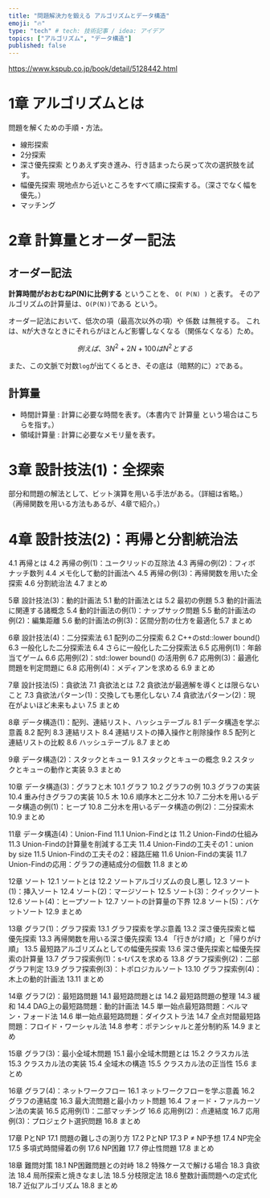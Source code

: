 ```yaml
---
title: "問題解決力を鍛える アルゴリズムとデータ構造"
emoji: "🔥"
type: "tech" # tech: 技術記事 / idea: アイデア
topics: ["アルゴリズム", "データ構造"]
published: false
---
```


https://www.kspub.co.jp/book/detail/5128442.html

# 1章 アルゴリズムとは
問題を解くための手順・方法。
- 線形探索
- 2分探索
- 深さ優先探索
  とりあえず突き進み、行き詰まったら戻って次の選択肢を試す。
- 幅優先探索
  現地点から近いところをすべて順に探索する。（深さでなく幅を優先。）
- マッチング

# 2章 計算量とオーダー記法
## オーダー記法
**計算時間がおおむねP(N)に比例する** ということを、 `O( P(N) )` と表す。
そのアルゴリズムの計算量は、`O(P(N))`である という。

オーダー記法において、低次の項（最高次以外の項）や 係数 は無視する。
これは、`N`が大きなときにそれらがほとんど影響しなくなる（関係なくなる）ため。

$$
例えば、3N^2 + 2N + 100 は N^2とする
$$

また、この文脈で対数`log`が出てくるとき、その底は（暗黙的に）`2`である。

## 計算量
- 時間計算量 : 計算に必要な時間を表す。（本書内で 計算量 という場合はこちらを指す。）
- 領域計算量 : 計算に必要なメモリ量を表す。

# 3章 設計技法(1)：全探索
部分和問題の解法として、ビット演算を用いる手法がある。（詳細は省略。）
（再帰関数を用いる方法もあるが、4章で紹介。）

# 4章 設計技法(2)：再帰と分割統治法






4.1 再帰とは
4.2 再帰の例(1)：ユークリッドの互除法
4.3 再帰の例(2)：フィボナッチ数列
4.4 メモ化して動的計画法へ
4.5 再帰の例(3)：再帰関数を用いた全探索
4.6 分割統治法
4.7 まとめ

5章 設計技法(3)：動的計画法
5.1 動的計画法とは
5.2 最初の例題
5.3 動的計画法に関連する諸概念
5.4 動的計画法の例(1)：ナップサック問題
5.5 動的計画法の例(2)：編集距離
5.6 動的計画法の例(3)：区間分割の仕方を最適化
5.7 まとめ

6章 設計技法(4)：二分探索法
6.1 配列の二分探索
6.2 C++のstd::lower bound()
6.3 一般化した二分探索法
6.4 さらに一般化した二分探索法
6.5 応用例(1)：年齢当てゲーム
6.6 応用例(2)：std::lower bound() の活用例
6.7 応用例(3)：最適化問題を判定問題に
6.8 応用例(4)：メディアンを求める
6.9 まとめ

7章 設計技法(5)：貪欲法
7.1 貪欲法とは
7.2 貪欲法が最適解を導くとは限らないこと
7.3 貪欲法パターン(1)：交換しても悪化しない
7.4 貪欲法パターン(2)：現在がよいほど未来もよい
7.5 まとめ

8章 データ構造(1)：配列、連結リスト、ハッシュテーブル
8.1 データ構造を学ぶ意義
8.2 配列
8.3 連結リスト
8.4 連結リストの挿入操作と削除操作
8.5 配列と連結リストの比較
8.6 ハッシュテーブル
8.7 まとめ

9章 データ構造(2)：スタックとキュー
9.1 スタックとキューの概念
9.2 スタックとキューの動作と実装
9.3 まとめ

10章 データ構造(3)：グラフと木
10.1 グラフ
10.2 グラフの例
10.3 グラフの実装
10.4 重み付きグラフの実装
10.5 木
10.6 順序木と二分木
10.7 二分木を用いるデータ構造の例(1)：ヒープ
10.8 二分木を用いるデータ構造の例(2)：二分探索木
10.9 まとめ

11章 データ構造(4)：Union-Find
11.1 Union-Findとは
11.2 Union-Findの仕組み
11.3 Union-Findの計算量を削減する工夫
11.4 Union-Findの工夫その1：union by size
11.5 Union-Findの工夫その2：経路圧縮
11.6 Union-Findの実装
11.7 Union-Findの応用：グラフの連結成分の個数
11.8 まとめ

12章 ソート
12.1 ソートとは
12.2 ソートアルゴリズムの良し悪し
12.3 ソート(1)：挿入ソート
12.4 ソート(2)：マージソート
12.5 ソート(3)：クイックソート
12.6 ソート(4)：ヒープソート
12.7 ソートの計算量の下界
12.8 ソート(5)：バケットソート
12.9 まとめ

13章 グラフ(1)：グラフ探索
13.1 グラフ探索を学ぶ意義
13.2 深さ優先探索と幅優先探索
13.3 再帰関数を用いる深さ優先探索
13.4 「行きがけ順」と「帰りがけ順」
13.5 最短路アルゴリズムとしての幅優先探索
13.6 深さ優先探索と幅優先探索の計算量
13.7 グラフ探索例(1)：s-tパスを求める
13.8 グラフ探索例(2)：二部グラフ判定
13.9 グラフ探索例(3)：トポロジカルソート
13.10 グラフ探索例(4)：木上の動的計画法
13.11 まとめ

14章 グラフ(2)：最短路問題
14.1 最短路問題とは
14.2 最短路問題の整理
14.3 緩和
14.4 DAG上の最短路問題：動的計画法
14.5 単一始点最短路問題：ベルマン・フォード法
14.6 単一始点最短路問題：ダイクストラ法
14.7 全点対間最短路問題：フロイド・ワーシャル法
14.8 参考：ポテンシャルと差分制約系
14.9 まとめ

15章 グラフ(3)：最小全域木問題
15.1 最小全域木問題とは
15.2 クラスカル法
15.3 クラスカル法の実装
15.4 全域木の構造
15.5 クラスカル法の正当性
15.6 まとめ

16章 グラフ(4)：ネットワークフロー
16.1 ネットワークフローを学ぶ意義
16.2 グラフの連結度
16.3 最大流問題と最小カット問題
16.4 フォード・ファルカーソン法の実装
16.5 応用例(1)：二部マッチング
16.6 応用例(2)：点連結度
16.7 応用例(3)：プロジェクト選択問題
16.8 まとめ

17章 PとNP
17.1 問題の難しさの測り方
17.2 PとNP
17.3 P ≠ NP予想
17.4 NP完全
17.5 多項式時間帰着の例
17.6 NP困難
17.7 停止性問題
17.8 まとめ

18章 難問対策
18.1 NP困難問題との対峙
18.2 特殊ケースで解ける場合
18.3 貪欲法
18.4 局所探索と焼きなまし法
18.5 分枝限定法
18.6 整数計画問題への定式化
18.7 近似アルゴリズム
18.8 まとめ